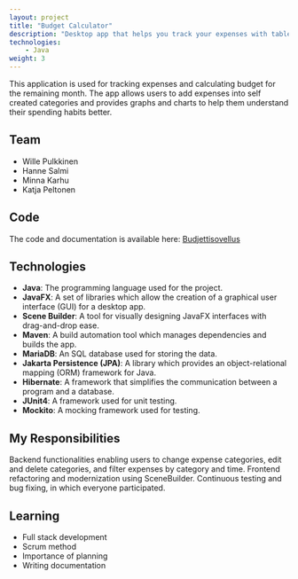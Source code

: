 ```yaml
---
layout: project
title: "Budget Calculator"
description: "Desktop app that helps you track your expenses with tables and graphs."
technologies:
    - Java
weight: 3
---
```


<p class="pink-border">This application is used for tracking expenses and calculating budget for the remaining month. The app allows users to add expenses into self created categories and provides graphs and charts to help them understand their spending habits better.</p>

## Team

- Wille Pulkkinen
- Hanne Salmi
- Minna Karhu
- Katja Peltonen

## Code
The code and documentation is available here: 
[Budjettisovellus](https://github.com/KPkoodit/Budjettisovellus)

## Technologies

- **Java**: The programming language used for the project.
- **JavaFX**: A set of libraries which allow the creation of a graphical user interface (GUI) for a desktop app.
- **Scene Builder**: A tool for visually designing JavaFX interfaces with drag-and-drop ease.
- **Maven**: A build automation tool which manages dependencies and builds the app.
- **MariaDB**: An SQL database used for storing the data.
- **Jakarta Persistence (JPA)**: A library which provides an object-relational mapping (ORM) framework for Java.
- **Hibernate**: A framework that simplifies the communication between a program and a database.
- **JUnit4**: A framework used for unit testing.
- **Mockito**: A mocking framework used for testing.

## My Responsibilities
Backend functionalities enabling users to change expense categories, edit and delete categories, and filter expenses by category and time. Frontend refactoring and modernization using SceneBuilder. Continuous testing and bug fixing, in which everyone participated.

## Learning

- Full stack development
- Scrum method
- Importance of planning
- Writing documentation

